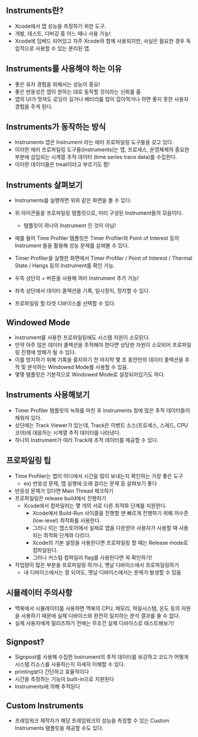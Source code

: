 ## Instruments란?
- Xcode에서 앱 성능을 측정하기 위한 도구.
- 개발, 테스트, 디버깅 중 어느 때나 사용 가능!
- Xcode에 임베드 되어있고 자주 Xcode와 함께 사용되지만, 사실은 필요한 경우 독립적으로 사용할 수 있는 분리된 앱.

## Instruments를 사용해야 하는 이유
- 좋은 유저 경험을 위해서는 성능이 중요!
- 좋은 반응성은 앱이 원하는 대로 동작할 것이라는 신뢰를 줌
- 앱의 UI가 멋져도 로딩이 길거나 배터리를 많이 잡아먹거나 하면 좋지 못한 사용자 경험을 주게 된다.

## Instruments가 동작하는 방식
- Instruments 앱은 Instrument 라는 에러 프로파일링 도구들을 갖고 있다.
- 이러한 에러 프로파일링 도구들(Instruments)는 앱, 프로세스, 운영체제의 중요한 부분에 삽입되는 시계열 추적 데이터 (time series trace data)를 수집한다.
- 이러한 데이터들은 treat이라고 부르기도 함!

## Instruments 살펴보기
- Instruments를 실행하면 위와 같은 화면을 볼 수 있다.
- 위 아이콘들을 프로파일링 탬플릿으로, 미리 구성된 Instrument들의 모음이다. 
    - 탬플릿이 하나의 Instrument 인 것이 아님!


- 예를 들어 Time Profiler 탬플릿은 Timer Profiler와 Point of Interest 등의 Instrument 들을 활용해 성능 문제를 살펴볼 수 있다.

- Timer Profiler을 실행한 화면에서 Timer Profiler / Point of Interest / Thermal State / Hangs 등의 Instrument를 확인 가능. 
- 우측 상단의 + 버튼을 사용해 여러 Instrument 추가 가능!
- 좌측 상단에서 데이터 콜렉션을 기록, 일시정지, 정지할 수 있다.
- 프로파일링 할 타겟 디바이스를 선택할 수 있다.

## Windowed Mode
- Instrument를 사용한 프로파일링에도 시스템 자원이 소모된다.
- 만약 아주 많은 데이터 콜렉션을 추적해야 한다면 상당한 자원이 소모되어 프로파일링 진행에 방해가 될 수 있다.
- 이를 방지하기 위해 기록을 중지하기 전 마지막 몇 초 동안만의 데이터 콜렉션을 추적 및 분석하는 Windowed Mode를 사용할 수 있음.
- 몇몇 탬플릿은 기본적으로 Windowed Mode로 설정되어있기도 하다. 

## Instruments 사용해보기
- Timer Profiler 탬플릿의 녹화를 마친 후 Instruments 창에 많은 추적 데이터들이 채워져 있다.
- 상단에는 Track Viewer가 있는데, Track은 이벤트 소스(프로세스, 스레드, CPU 코어)에 대응하는 시계열 추적 데이터를 나타낸다. 
- 하나의 Instrument가 여러 Track에 추적 데이터를 제공할 수 있다. 


## 프로파일링 팁
- Time Profiler는 앱이 어디에서 시간을 많이 보내는지 확인하는 가장 좋은 도구
    - ex) 반응성 문제, 앱 실행에 오래 걸리는 문제 등 살펴보기 좋다
- 반응성 문제가 있다면 Main Thread 체크하기
- 프로파일링은 release build에서 진행하기
    - Xcode에서 컴파일러는 몇 개의 서로 다른 최적화 단계를 지원한다.
        - Xcode에서 Build-Run 사이클을 진행할 땐 빠르게 진행하기 위해 저수준(low-level) 최적화를 사용한다.
        - 그러나 이는 앱스토어에서 실제로 앱을 다운받아 사용자가 사용할 때 사용되는 최적화 단계와 다르다.
        - Xcode의 기본 설정을 사용한다면 프로파일링 할 때는 Release mode로 컴파일된다.
        - 그러나 커스텀 컴파일러 flag를 사용한다면 꼭 확인하기!
- 작업량이 많은 부분을 프로파일링 하거나, 옛날 디바이스에서 프로파일링하기
    - 내 디바이스에서는 잘 되어도, 옛날 디바이스에서는 문제가 발생할 수 있음

## 시뮬레이터 주의사항
- 맥북에서 시뮬레이터를 사용하면 맥북의 CPU, 메모리, 파일시스템, 온도 등의 자원을 사용하기 때문에 실제 디바이스와 완전히 일치하는 분석 결과를 줄 수 없다.
- 실제 사용자에게 릴리즈하기 전에는 무조건 실제 디바이스로 테스트해보기!

## Signpost?
- Signpost를 사용해 수집한 Instrument의 추적 데이터를 보강하고 코드가 어떻게 시스템 리소스를 사용하는지 자세히 이해할 수 있다.
- printing보다 간단하고 효율적이다
- 시간을 측정하는 기능이 built-in으로 지원된다
- Instruments에 의해 추적된다

## Custom Instruments
- 프레임워크 제작자가 해당 프레임워크의 성능을 측정할 수 있는 Custom Instruments 탬플릿을 제공할 수도 있다.